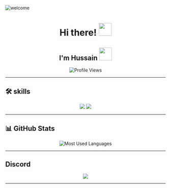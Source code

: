 ![welcome](Canvas.png)

<h1 align="center">Hi there! <img src="https://media.tenor.com/PgmQkFlqefYAAAAi/neco-arc-neco-arc-chaos.gif" width="40" height="40" /></h1>
<h2 align="center">I'm Hussain <img src="https://media.tenor.com/rxIicFKVtpkAAAAi/neco-arc.gif" width="40" height="40" /></h2>



<p align="center">
  <img src="https://komarev.com/ghpvc/?username=Hussain96o&label=Profile+Views&color=8ae009&style=flat-square" alt="Profile Views" />
</p>

---



## 🛠️ skills  
<p align="center">
  <img src="https://img.shields.io/badge/HTML5-%23E34F26.svg?style=for-the-badge&logo=html5&logoColor=white" />
  <img src="https://img.shields.io/badge/CSS3-%231572B6.svg?style=for-the-badge&logo=css3&logoColor=white" />
 
 ---

## 📊 GitHub Stats  
<div align="center">
 
  <img src="https://github-readme-stats.vercel.app/api/top-langs?username=Hussain96o&show_icons=true&locale=en&layout=compact&theme=tokyonight&hide_border=true" alt="Most Used Languages" />
</div>

---



##  Discord  
<div align="center">
  <a href="https://discord.com/users/906845963086340126">
    <img src="https://lanyard.cnrad.dev/api/906845963086340126?showDisplayName=true&borderRadius=30px&bg=0F0F0F" />
  </a>
</div>

---
